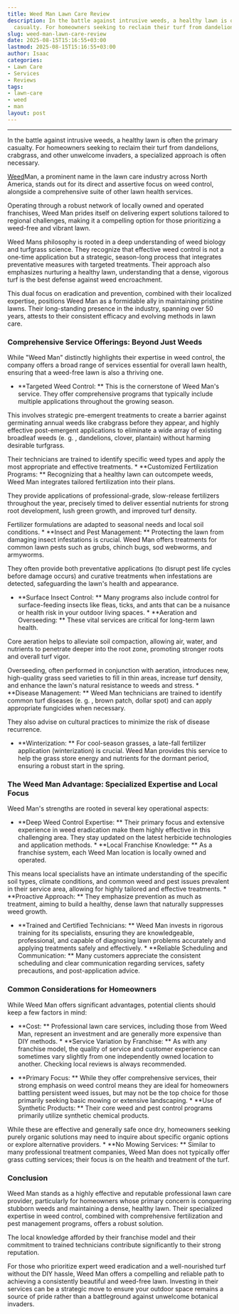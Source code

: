 ```yaml
---
title: Weed Man Lawn Care Review
description: In the battle against intrusive weeds, a healthy lawn is often the primary
  casualty. For homeowners seeking to reclaim their turf from dandelions, crabgrass,...
slug: weed-man-lawn-care-review
date: 2025-08-15T15:16:55+03:00
lastmod: 2025-08-15T15:16:55+03:00
author: Isaac
categories:
- Lawn Care
- Services
- Reviews
tags:
- lawn-care
- weed
- man
layout: post
---
```

---

In the battle against intrusive weeds, a healthy lawn is often the primary casualty. For homeowners seeking to reclaim their turf from dandelions, crabgrass, and other unwelcome invaders, a specialized approach is often necessary.

[Weed](https://pestpolicy.com/applying-weed-and-feed-products-to-st-augustine-grass/)Man, a prominent name in the lawn care industry across North America, stands out for its direct and assertive focus on weed control, alongside a comprehensive suite of other lawn health services.

Operating through a robust network of locally owned and operated franchises, Weed Man prides itself on delivering expert solutions tailored to regional challenges, making it a compelling option for those prioritizing a weed-free and vibrant lawn.

Weed Mans philosophy is rooted in a deep understanding of weed biology and turfgrass science. They recognize that effective weed control is not a one-time application but a strategic, season-long process that integrates preventative measures with targeted treatments. Their approach also emphasizes nurturing a healthy lawn, understanding that a dense, vigorous turf is the best defense against weed encroachment.

This dual focus on eradication and prevention, combined with their localized expertise, positions Weed Man as a formidable ally in maintaining pristine lawns. Their long-standing presence in the industry, spanning over 50 years, attests to their consistent efficacy and evolving methods in lawn care.

###  Comprehensive Service Offerings: Beyond Just Weeds

While "Weed Man" distinctly highlights their expertise in weed control, the company offers a broad range of services essential for overall lawn health, ensuring that a weed-free lawn is also a thriving one.

* **Targeted Weed Control: ** This is the cornerstone of Weed Man's service. They offer comprehensive programs that typically include multiple applications throughout the growing season.

This involves strategic pre-emergent treatments to create a barrier against germinating annual weeds like crabgrass before they appear, and highly effective post-emergent applications to eliminate a wide array of existing broadleaf weeds (e. g. , dandelions, clover, plantain) without harming desirable turfgrass.

Their technicians are trained to identify specific weed types and apply the most appropriate and effective treatments. * **Customized Fertilization Programs: ** Recognizing that a healthy lawn can outcompete weeds, Weed Man integrates tailored fertilization into their plans.

They provide applications of professional-grade, slow-release fertilizers throughout the year, precisely timed to deliver essential nutrients for strong root development, lush green growth, and improved turf density.

Fertilizer formulations are adapted to seasonal needs and local soil conditions. * **Insect and Pest Management: ** Protecting the lawn from damaging insect infestations is crucial. Weed Man offers treatments for common lawn pests such as grubs, chinch bugs, sod webworms, and armyworms.

They often provide both preventative applications (to disrupt pest life cycles before damage occurs) and curative treatments when infestations are detected, safeguarding the lawn's health and appearance.

* **Surface Insect Control: ** Many programs also include control for surface-feeding insects like fleas, ticks, and ants that can be a nuisance or health risk in your outdoor living spaces. * **Aeration and Overseeding: ** These vital services are critical for long-term lawn health.

Core aeration helps to alleviate soil compaction, allowing air, water, and nutrients to penetrate deeper into the root zone, promoting stronger roots and overall turf vigor.

Overseeding, often performed in conjunction with aeration, introduces new, high-quality grass seed varieties to fill in thin areas, increase turf density, and enhance the lawn's natural resistance to weeds and stress. * **Disease Management: ** Weed Man technicians are trained to identify common turf diseases (e. g. , brown patch, dollar spot) and can apply appropriate fungicides when necessary.

They also advise on cultural practices to minimize the risk of disease recurrence.

* **Winterization: ** For cool-season grasses, a late-fall fertilizer application (winterization) is crucial. Weed Man provides this service to help the grass store energy and nutrients for the dormant period, ensuring a robust start in the spring.

###  The Weed Man Advantage: Specialized Expertise and Local Focus

Weed Man's strengths are rooted in several key operational aspects:

* **Deep Weed Control Expertise: ** Their primary focus and extensive experience in weed eradication make them highly effective in this challenging area. They stay updated on the latest herbicide technologies and application methods. * **Local Franchise Knowledge: ** As a franchise system, each Weed Man location is locally owned and operated.

This means local specialists have an intimate understanding of the specific soil types, climate conditions, and common weed and pest issues prevalent in their service area, allowing for highly tailored and effective treatments. * **Proactive Approach: ** They emphasize prevention as much as treatment, aiming to build a healthy, dense lawn that naturally suppresses weed growth.

* **Trained and Certified Technicians: ** Weed Man invests in rigorous training for its specialists, ensuring they are knowledgeable, professional, and capable of diagnosing lawn problems accurately and applying treatments safely and effectively. * **Reliable Scheduling and Communication: ** Many customers appreciate the consistent scheduling and clear communication regarding services, safety precautions, and post-application advice.

###  Common Considerations for Homeowners

While Weed Man offers significant advantages, potential clients should keep a few factors in mind:

* **Cost: ** Professional lawn care services, including those from Weed Man, represent an investment and are generally more expensive than DIY methods. * **Service Variation by Franchise: ** As with any franchise model, the quality of service and customer experience can sometimes vary slightly from one independently owned location to another. Checking local reviews is always recommended.

* **Primary Focus: ** While they offer comprehensive services, their strong emphasis on weed control means they are ideal for homeowners battling persistent weed issues, but may not be the top choice for those primarily seeking basic mowing or extensive landscaping. * **Use of Synthetic Products: ** Their core weed and pest control programs primarily utilize synthetic chemical products.

While these are effective and generally safe once dry, homeowners seeking purely organic solutions may need to inquire about specific organic options or explore alternative providers. * **No Mowing Services: ** Similar to many professional treatment companies, Weed Man does not typically offer grass cutting services; their focus is on the health and treatment of the turf.

###  Conclusion

Weed Man stands as a highly effective and reputable professional lawn care provider, particularly for homeowners whose primary concern is conquering stubborn weeds and maintaining a dense, healthy lawn. Their specialized expertise in weed control, combined with comprehensive fertilization and pest management programs, offers a robust solution.

The local knowledge afforded by their franchise model and their commitment to trained technicians contribute significantly to their strong reputation.

For those who prioritize expert weed eradication and a well-nourished turf without the DIY hassle, Weed Man offers a compelling and reliable path to achieving a consistently beautiful and weed-free lawn. Investing in their services can be a strategic move to ensure your outdoor space remains a source of pride rather than a battleground against unwelcome botanical invaders.
